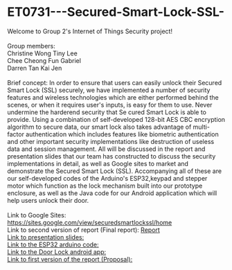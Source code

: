 # ET0731---Secured-Smart-Lock-SSL- <br>
Welcome to Group 2's Internet of Things Security project! <br><br>
Group members: <br> Christine Wong Tiny Lee <br>
               Chee Cheong Fun Gabriel <br>
               Darren Tan Kai Jen <br><br>
Brief concept: In order to ensure that users can easily unlock their Secured Smart Lock (SSL) securely, we have implemented a number of security features and wireless technologies which are either performed behind the scenes, or when it requires user's inputs, is easy for them to use. Never undermine the harderend security that Se cured Smart Lock is able to provide. Using a combination of self-developed 128-bit AES CBC encryption algorithm to secure data, our smart lock also takes advantage of multi-factor authentication which includes features like biometric authentication and other important security implementations like destruction of useless data and session management. All will be discussed in the report and presentation slides that our team has constructed to discuss the security implementations in detail, as well as Google sites to market and demonstrate the Secured Smart Lock (SSL). Accompanying all of these are our self-developed codes of the Arduino's ESP32,keypad and stepper motor which function as the lock mechanism built into our prototype enclosure, as well as the Java code for our Android application which will help users unlock their door. <br><br>
Link to Google Sites: https://sites.google.com/view/securedsmartlockssl/home <br>
Link to second version of report (Final report): <a href="https://github.com/itsCWTL/ET0731---Secured-Smart-Lock-SSL-/blob/main/Grp2_ver1.pdf">Report</href><br>
Link to presentation slides: <br>
Link to the ESP32 arduino code: <br>
Link to the Door Lock android app: <br>
Link to first version of the report (Proposal): 
